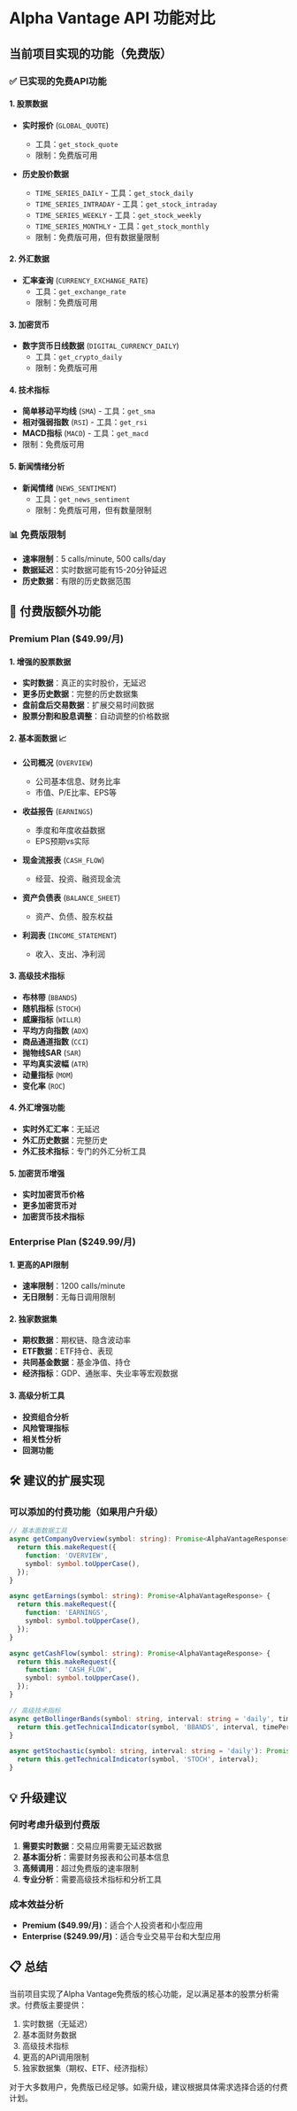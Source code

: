 # Alpha Vantage API 功能对比

## 当前项目实现的功能（免费版）

### ✅ 已实现的免费API功能

#### 1. 股票数据
- **实时报价** (`GLOBAL_QUOTE`)
  - 工具：`get_stock_quote`
  - 限制：免费版可用
  
- **历史股价数据**
  - `TIME_SERIES_DAILY` - 工具：`get_stock_daily`
  - `TIME_SERIES_INTRADAY` - 工具：`get_stock_intraday`
  - `TIME_SERIES_WEEKLY` - 工具：`get_stock_weekly`
  - `TIME_SERIES_MONTHLY` - 工具：`get_stock_monthly`
  - 限制：免费版可用，但有数据量限制

#### 2. 外汇数据
- **汇率查询** (`CURRENCY_EXCHANGE_RATE`)
  - 工具：`get_exchange_rate`
  - 限制：免费版可用

#### 3. 加密货币
- **数字货币日线数据** (`DIGITAL_CURRENCY_DAILY`)
  - 工具：`get_crypto_daily`
  - 限制：免费版可用

#### 4. 技术指标
- **简单移动平均线** (`SMA`) - 工具：`get_sma`
- **相对强弱指数** (`RSI`) - 工具：`get_rsi`
- **MACD指标** (`MACD`) - 工具：`get_macd`
- 限制：免费版可用

#### 5. 新闻情绪分析
- **新闻情绪** (`NEWS_SENTIMENT`)
  - 工具：`get_news_sentiment`
  - 限制：免费版可用，但有数量限制

### 📊 免费版限制
- **速率限制**：5 calls/minute, 500 calls/day
- **数据延迟**：实时数据可能有15-20分钟延迟
- **历史数据**：有限的历史数据范围

## 🚀 付费版额外功能

### Premium Plan ($49.99/月)

#### 1. 增强的股票数据
- **实时数据**：真正的实时股价，无延迟
- **更多历史数据**：完整的历史数据集
- **盘前盘后交易数据**：扩展交易时间数据
- **股票分割和股息调整**：自动调整的价格数据

#### 2. 基本面数据 📈
- **公司概况** (`OVERVIEW`)
  - 公司基本信息、财务比率
  - 市值、P/E比率、EPS等
  
- **收益报告** (`EARNINGS`)
  - 季度和年度收益数据
  - EPS预期vs实际
  
- **现金流报表** (`CASH_FLOW`)
  - 经营、投资、融资现金流
  
- **资产负债表** (`BALANCE_SHEET`)
  - 资产、负债、股东权益
  
- **利润表** (`INCOME_STATEMENT`)
  - 收入、支出、净利润

#### 3. 高级技术指标
- **布林带** (`BBANDS`)
- **随机指标** (`STOCH`)
- **威廉指标** (`WILLR`)
- **平均方向指数** (`ADX`)
- **商品通道指数** (`CCI`)
- **抛物线SAR** (`SAR`)
- **平均真实波幅** (`ATR`)
- **动量指标** (`MOM`)
- **变化率** (`ROC`)

#### 4. 外汇增强功能
- **实时外汇汇率**：无延迟
- **外汇历史数据**：完整历史
- **外汇技术指标**：专门的外汇分析工具

#### 5. 加密货币增强
- **实时加密货币价格**
- **更多加密货币对**
- **加密货币技术指标**

### Enterprise Plan ($249.99/月)

#### 1. 更高的API限制
- **速率限制**：1200 calls/minute
- **无日限制**：无每日调用限制

#### 2. 独家数据集
- **期权数据**：期权链、隐含波动率
- **ETF数据**：ETF持仓、表现
- **共同基金数据**：基金净值、持仓
- **经济指标**：GDP、通胀率、失业率等宏观数据

#### 3. 高级分析工具
- **投资组合分析**
- **风险管理指标**
- **相关性分析**
- **回测功能**

## 🛠️ 建议的扩展实现

### 可以添加的付费功能（如果用户升级）

```typescript
// 基本面数据工具
async getCompanyOverview(symbol: string): Promise<AlphaVantageResponse> {
  return this.makeRequest({
    function: 'OVERVIEW',
    symbol: symbol.toUpperCase(),
  });
}

async getEarnings(symbol: string): Promise<AlphaVantageResponse> {
  return this.makeRequest({
    function: 'EARNINGS',
    symbol: symbol.toUpperCase(),
  });
}

async getCashFlow(symbol: string): Promise<AlphaVantageResponse> {
  return this.makeRequest({
    function: 'CASH_FLOW',
    symbol: symbol.toUpperCase(),
  });
}

// 高级技术指标
async getBollingerBands(symbol: string, interval: string = 'daily', timePeriod: string = '20'): Promise<AlphaVantageResponse> {
  return this.getTechnicalIndicator(symbol, 'BBANDS', interval, timePeriod);
}

async getStochastic(symbol: string, interval: string = 'daily'): Promise<AlphaVantageResponse> {
  return this.getTechnicalIndicator(symbol, 'STOCH', interval);
}
```

## 💡 升级建议

### 何时考虑升级到付费版
1. **需要实时数据**：交易应用需要无延迟数据
2. **基本面分析**：需要财务报表和公司基本信息
3. **高频调用**：超过免费版的速率限制
4. **专业分析**：需要高级技术指标和分析工具

### 成本效益分析
- **Premium ($49.99/月)**：适合个人投资者和小型应用
- **Enterprise ($249.99/月)**：适合专业交易平台和大型应用

## 📋 总结

当前项目实现了Alpha Vantage免费版的核心功能，足以满足基本的股票分析需求。付费版主要提供：
1. 实时数据（无延迟）
2. 基本面财务数据
3. 高级技术指标
4. 更高的API调用限制
5. 独家数据集（期权、ETF、经济指标）

对于大多数用户，免费版已经足够。如需升级，建议根据具体需求选择合适的付费计划。